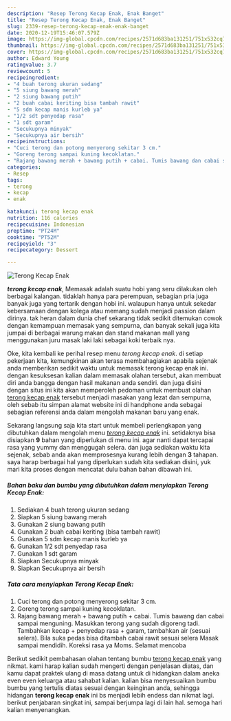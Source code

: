 ```yaml
---
description: "Resep Terong Kecap Enak, Enak Banget"
title: "Resep Terong Kecap Enak, Enak Banget"
slug: 2339-resep-terong-kecap-enak-enak-banget
date: 2020-12-19T15:46:07.579Z
image: https://img-global.cpcdn.com/recipes/2571d683ba131251/751x532cq70/terong-kecap-enak-foto-resep-utama.jpg
thumbnail: https://img-global.cpcdn.com/recipes/2571d683ba131251/751x532cq70/terong-kecap-enak-foto-resep-utama.jpg
cover: https://img-global.cpcdn.com/recipes/2571d683ba131251/751x532cq70/terong-kecap-enak-foto-resep-utama.jpg
author: Edward Young
ratingvalue: 3.7
reviewcount: 5
recipeingredient:
- "4 buah terong ukuran sedang"
- "5 siung bawang merah"
- "2 siung bawang putih"
- "2 buah cabai keriting bisa tambah rawit"
- "5 sdm kecap manis kurleb ya"
- "1/2 sdt penyedap rasa"
- "1 sdt garam"
- "Secukupnya minyak"
- "Secukupnya air bersih"
recipeinstructions:
- "Cuci terong dan potong menyerong sekitar 3 cm."
- "Goreng terong sampai kuning kecoklatan."
- "Rajang bawang merah + bawang putih + cabai. Tumis bawang dan cabai sampai menguning. Masukkan terong yang sudah digoreng tadi. Tambahkan kecap + penyedap rasa + garam, tambahkan air (sesuai selera). Bila suka pedas bisa ditambah cabai rawit sesuai selera Masak sampai mendidih. Koreksi rasa ya Moms. Selamat mencoba"
categories:
- Resep
tags:
- terong
- kecap
- enak

katakunci: terong kecap enak 
nutrition: 116 calories
recipecuisine: Indonesian
preptime: "PT24M"
cooktime: "PT52M"
recipeyield: "3"
recipecategory: Dessert

---
```



![Terong Kecap Enak](https://img-global.cpcdn.com/recipes/2571d683ba131251/751x532cq70/terong-kecap-enak-foto-resep-utama.jpg)

<b><i>terong kecap enak</i></b>, Memasak adalah suatu hobi yang seru dilakukan oleh berbagai kalangan. tidaklah hanya para perempuan, sebagian pria juga banyak juga yang tertarik dengan hobi ini. walaupun hanya untuk sekedar kebersamaan dengan kolega atau memang sudah menjadi passion dalam dirinya. tak heran dalam dunia chef sekarang tidak sedikit ditemukan cowok dengan kemampuan memasak yang sempurna, dan banyak sekali juga kita jumpai di berbagai warung makan dan stand makanan mall yang menggunakan juru masak laki laki sebagai koki terbaik nya.



Oke, kita kembali ke perihal resep menu <i>terong kecap enak</i>. di setiap pekerjaan kita, kemungkinan akan terasa membahagiakan apabila sejenak anda memberikan sedikit waktu untuk memasak terong kecap enak ini. dengan kesuksesan kalian dalam memasak olahan tersebut, akan membuat diri anda bangga dengan hasil makanan anda sendiri. dan juga disini dengan situs ini kita akan memperoleh pedoman untuk membuat olahan <u>terong kecap enak</u> tersebut menjadi masakan yang lezat dan sempurna, oleh sebab itu simpan alamat website ini di handphone anda sebagai sebagian referensi anda dalam mengolah makanan baru yang enak.


Sekarang langsung saja kita start untuk membeli perlengkapan yang dibutuhkan dalam mengolah menu <u><i>terong kecap enak</i></u> ini. setidaknya bisa disiapkan <b>9</b> bahan yang diperlukan di menu ini. agar nanti dapat tercapai rasa yang yummy dan menggugah selera. dan juga sediakan waktu kita sejenak, sebab anda akan memprosesnya kurang lebih dengan <b>3</b> tahapan. saya harap berbagai hal yang diperlukan sudah kita sediakan disini, yuk mari kita proses dengan mencatat dulu bahan bahan dibawah ini.

<!--inarticleads1-->

##### Bahan baku dan bumbu yang dibutuhkan dalam menyiapkan Terong Kecap Enak:

1. Sediakan 4 buah terong ukuran sedang
1. Siapkan 5 siung bawang merah
1. Gunakan 2 siung bawang putih
1. Gunakan 2 buah cabai keriting (bisa tambah rawit)
1. Gunakan 5 sdm kecap manis kurleb ya
1. Gunakan 1/2 sdt penyedap rasa
1. Gunakan 1 sdt garam
1. Siapkan Secukupnya minyak
1. Siapkan Secukupnya air bersih




<!--inarticleads2-->

##### Tata cara menyiapkan Terong Kecap Enak:

1. Cuci terong dan potong menyerong sekitar 3 cm.
1. Goreng terong sampai kuning kecoklatan.
1. Rajang bawang merah + bawang putih + cabai. Tumis bawang dan cabai sampai menguning. Masukkan terong yang sudah digoreng tadi. Tambahkan kecap + penyedap rasa + garam, tambahkan air (sesuai selera). Bila suka pedas bisa ditambah cabai rawit sesuai selera Masak sampai mendidih. Koreksi rasa ya Moms. Selamat mencoba




Berikut sedikit pembahasan olahan tentang bumbu <u>terong kecap enak</u> yang nikmat. kami harap kalian sudah mengerti dengan penjelasan diatas, dan kamu dapat praktek ulang di masa datang untuk di hidangkan dalam aneka even even keluarga atau sahabat kalian. kalian bisa menyesuaikan bumbu bumbu yang tertulis diatas sesuai dengan keinginan anda, sehingga hidangan <b>terong kecap enak</b> ini bs menjadi lebih endess dan nikmat lagi. berikut penjabaran singkat ini, sampai berjumpa lagi di lain hal. semoga hari kalian menyenangkan.
